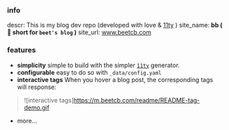 ### info

descr: This is my blog dev repo (developed with love & [11ty](11ty.dev) ) 
site_name: **bb ( 🙉 short for `beet's blog` )**
site_url: www.beetcb.com

### features
 - **simplicity**
 simple to build with the simpler [`11ty`](11ty.dev) generator.
 - **configurable** 
 easy to do so with `_data/config.yaml`
 - **interactive tags**
 When you hover a blog post, the corresponding tags will response:
 > ![interactive tags]https://m.beetcb.com/readme/README-tag-demo.gif
 - more...

